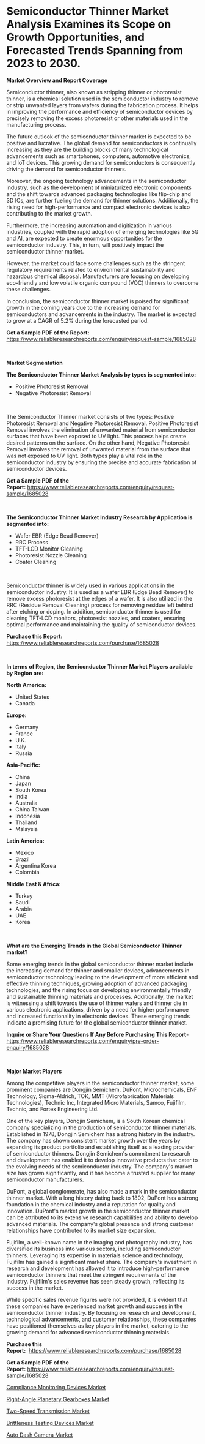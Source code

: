 <p><h1>Semiconductor Thinner Market Analysis Examines its Scope on Growth Opportunities, and Forecasted Trends Spanning from 2023 to 2030.</h1></p><p><strong>Market Overview and Report Coverage</strong></p>
<p><p>Semiconductor thinner, also known as stripping thinner or photoresist thinner, is a chemical solution used in the semiconductor industry to remove or strip unwanted layers from wafers during the fabrication process. It helps in improving the performance and efficiency of semiconductor devices by precisely removing the excess photoresist or other materials used in the manufacturing process.</p><p>The future outlook of the semiconductor thinner market is expected to be positive and lucrative. The global demand for semiconductors is continually increasing as they are the building blocks of many technological advancements such as smartphones, computers, automotive electronics, and IoT devices. This growing demand for semiconductors is consequently driving the demand for semiconductor thinners.</p><p>Moreover, the ongoing technology advancements in the semiconductor industry, such as the development of miniaturized electronic components and the shift towards advanced packaging technologies like flip-chip and 3D ICs, are further fueling the demand for thinner solutions. Additionally, the rising need for high-performance and compact electronic devices is also contributing to the market growth.</p><p>Furthermore, the increasing automation and digitization in various industries, coupled with the rapid adoption of emerging technologies like 5G and AI, are expected to create enormous opportunities for the semiconductor industry. This, in turn, will positively impact the semiconductor thinner market.</p><p>However, the market could face some challenges such as the stringent regulatory requirements related to environmental sustainability and hazardous chemical disposal. Manufacturers are focusing on developing eco-friendly and low volatile organic compound (VOC) thinners to overcome these challenges.</p><p>In conclusion, the semiconductor thinner market is poised for significant growth in the coming years due to the increasing demand for semiconductors and advancements in the industry. The market is expected to grow at a CAGR of 5.2% during the forecasted period.</p></p>
<p><strong>Get a Sample PDF of the Report:</strong> <a href="https://www.reliableresearchreports.com/enquiry/request-sample/1685028">https://www.reliableresearchreports.com/enquiry/request-sample/1685028</a></p>
<p>&nbsp;</p>
<p><strong>Market Segmentation</strong></p>
<p><strong>The Semiconductor Thinner Market Analysis by types is segmented into:</strong></p>
<p><ul><li>Positive Photoresist Removal</li><li>Negative Photoresist Removal</li></ul></p>
<p>&nbsp;</p>
<p><p>The Semiconductor Thinner market consists of two types: Positive Photoresist Removal and Negative Photoresist Removal. Positive Photoresist Removal involves the elimination of unwanted material from semiconductor surfaces that have been exposed to UV light. This process helps create desired patterns on the surface. On the other hand, Negative Photoresist Removal involves the removal of unwanted material from the surface that was not exposed to UV light. Both types play a vital role in the semiconductor industry by ensuring the precise and accurate fabrication of semiconductor devices.</p></p>
<p><strong>Get a Sample PDF of the Report:</strong>&nbsp;<a href="https://www.reliableresearchreports.com/enquiry/request-sample/1685028">https://www.reliableresearchreports.com/enquiry/request-sample/1685028</a></p>
<p>&nbsp;</p>
<p><strong>The Semiconductor Thinner Market Industry Research by Application is segmented into:</strong></p>
<p><ul><li>Wafer EBR (Edge Bead Remover)</li><li>RRC Process</li><li>TFT-LCD Monitor Cleaning</li><li>Photoresist Nozzle Cleaning</li><li>Coater Cleaning</li></ul></p>
<p>&nbsp;</p>
<p><p>Semiconductor thinner is widely used in various applications in the semiconductor industry. It is used as a wafer EBR (Edge Bead Remover) to remove excess photoresist at the edges of a wafer. It is also utilized in the RRC (Residue Removal Cleaning) process for removing residue left behind after etching or doping. In addition, semiconductor thinner is used for cleaning TFT-LCD monitors, photoresist nozzles, and coaters, ensuring optimal performance and maintaining the quality of semiconductor devices.</p></p>
<p><strong>Purchase this Report:</strong>&nbsp; <a href="https://www.reliableresearchreports.com/purchase/1685028">https://www.reliableresearchreports.com/purchase/1685028</a></p>
<p>&nbsp;</p>
<p><strong>In terms of Region, the Semiconductor Thinner Market Players available by Region are:</strong></p>
<p>
    <p> <strong> North America: </strong>
        <ul>
            <li>United States</li>
            <li>Canada</li>
        </ul>
        </p> 
    <p> <strong> Europe: </strong>
        <ul>
            <li>Germany</li>
            <li>France</li>
            <li>U.K.</li>
            <li>Italy</li>
            <li>Russia</li>
        </ul>
        </p> 
    <p> <strong> Asia-Pacific: </strong>
        <ul>
            <li>China</li>
            <li>Japan</li>
            <li>South Korea</li>
            <li>India</li>
            <li>Australia</li>
            <li>China Taiwan</li>
            <li>Indonesia</li>
            <li>Thailand</li>
            <li>Malaysia</li>
        </ul>
        </p> 
    <p> <strong> Latin America: </strong>
        <ul>
            <li>Mexico</li>
            <li>Brazil</li>
            <li>Argentina Korea</li>
            <li>Colombia</li>
        </ul>
        </p> 
    <p> <strong> Middle East & Africa: </strong>
        <ul>
            <li>Turkey</li>
            <li>Saudi</li>
            <li>Arabia</li>
            <li>UAE</li>
            <li>Korea</li>
        </ul>
    </p>
    </p>
<p>&nbsp;</p>
<p><strong>What are the Emerging Trends in the Global Semiconductor Thinner market?</strong></p>
<p><p>Some emerging trends in the global semiconductor thinner market include the increasing demand for thinner and smaller devices, advancements in semiconductor technology leading to the development of more efficient and effective thinning techniques, growing adoption of advanced packaging technologies, and the rising focus on developing environmentally friendly and sustainable thinning materials and processes. Additionally, the market is witnessing a shift towards the use of thinner wafers and thinner die in various electronic applications, driven by a need for higher performance and increased functionality in electronic devices. These emerging trends indicate a promising future for the global semiconductor thinner market.</p></p>
<p><strong>Inquire or Share Your Questions If Any Before Purchasing This Report</strong>- <a href="https://www.reliableresearchreports.com/enquiry/pre-order-enquiry/1685028">https://www.reliableresearchreports.com/enquiry/pre-order-enquiry/1685028</a></p>
<p>&nbsp;</p>
<p><strong>Major Market Players</strong></p>
<p><p>Among the competitive players in the semiconductor thinner market, some prominent companies are Dongjin Semichem, DuPont, Microchemicals, ENF Technology, Sigma-Aldrich, TOK, MMT (Microfabrication Materials Technologies), Technic Inc, Integrated Micro Materials, Samco, Fujifilm, Technic, and Fortex Engineering Ltd.</p><p>One of the key players, Dongjin Semichem, is a South Korean chemical company specializing in the production of semiconductor thinner materials. Established in 1978, Dongjin Semichem has a strong history in the industry. The company has shown consistent market growth over the years by expanding its product portfolio and establishing itself as a leading provider of semiconductor thinners. Dongjin Semichem's commitment to research and development has enabled it to develop innovative products that cater to the evolving needs of the semiconductor industry. The company's market size has grown significantly, and it has become a trusted supplier for many semiconductor manufacturers.</p><p>DuPont, a global conglomerate, has also made a mark in the semiconductor thinner market. With a long history dating back to 1802, DuPont has a strong foundation in the chemical industry and a reputation for quality and innovation. DuPont's market growth in the semiconductor thinner market can be attributed to its extensive research capabilities and ability to develop advanced materials. The company's global presence and strong customer relationships have contributed to its market size expansion.</p><p>Fujifilm, a well-known name in the imaging and photography industry, has diversified its business into various sectors, including semiconductor thinners. Leveraging its expertise in materials science and technology, Fujifilm has gained a significant market share. The company's investment in research and development has allowed it to introduce high-performance semiconductor thinners that meet the stringent requirements of the industry. Fujifilm's sales revenue has seen steady growth, reflecting its success in the market.</p><p>While specific sales revenue figures were not provided, it is evident that these companies have experienced market growth and success in the semiconductor thinner industry. By focusing on research and development, technological advancements, and customer relationships, these companies have positioned themselves as key players in the market, catering to the growing demand for advanced semiconductor thinning materials.</p></p>
<p><strong>Purchase this Report:</strong>&nbsp;&nbsp;<a href="https://www.reliableresearchreports.com/purchase/1685028">https://www.reliableresearchreports.com/purchase/1685028</a></p>
<p></p>
<p><strong>Get a Sample PDF of the Report:</strong>&nbsp;<a href="https://www.reliableresearchreports.com/enquiry/request-sample/1685028">https://www.reliableresearchreports.com/enquiry/request-sample/1685028</a></p>
<p><p><a href="https://medium.com/@caleighhane2777/compliance-monitoring-devices-market-comprehensive-assessment-by-type-application-and-geography-0f23bf859596">Compliance Monitoring Devices Market</a></p><p><a href="https://www.linkedin.com/pulse/right-angle-planetary-gearboxes-market-share-amp-new-trends/">Right-Angle Planetary Gearboxes Market</a></p><p><a href="https://www.linkedin.com/pulse/two-speed-transmission-market-research-report-unlocks-analysis/">Two-Speed Transmission Market</a></p><p><a href="https://medium.com/@irwingibson727/brittleness-testing-devices-market-outlook-industry-overview-and-forecast-2023-to-2030-98257b71908d">Brittleness Testing Devices Market</a></p><p><a href="https://github.com/dringals/Market-Research-Report-List-1/blob/main/auto-dash-camera-market.md">Auto Dash Camera Market</a></p></p>